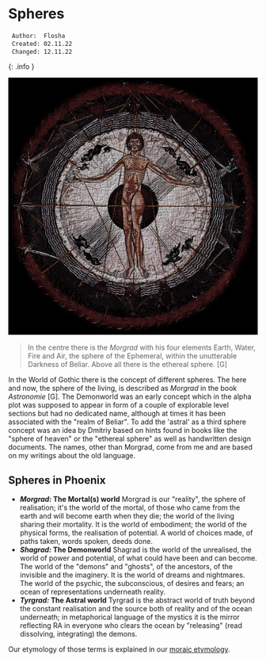 # Spheres

```
 Author:  Flosha
 Created: 02.11.22  
 Changed: 12.11.22  
```
{: .info }

![Medieval Spheres](/_img/lore/spheres4.jpg)

> In the centre there is the *Morgrad* with his four elements Earth, Water, Fire and Air, the sphere of the Ephemeral, within the unutterable Darkness of Beliar. Above all there is the ethereal sphere. [G]

In the World of Gothic there is the concept of different spheres. The here and now, the sphere of the living, is described as *Morgrad* in the book *Astronomie* [G]. The Demonworld was an early concept which in the alpha plot was supposed to appear in form of a couple of explorable level sections but had no dedicated name, although at times it has been associated with the "realm of Beliar". To add the 'astral' as a third sphere concept was an idea by Dmitriy based on hints found in books like the "sphere of heaven" or the "ethereal sphere" as well as handwritten design documents. The names, other than Morgrad, come from me and are based on my writings about the old language. 


## Spheres in Phoenix

* ***Morgrad:* The Mortal(s) world** Morgrad is our "reality", the sphere of realisation; it's the world of the mortal, of those who came from the earth and will become earth when they die; the world of the living sharing their mortality. It is the world of embodiment; the world of the physical forms, the realisation of potential. A world of choices made, of paths taken, words spoken, deeds done.  
* ***Shagrad:* The Demonworld** Shagrad is the world of the unrealised, the world of power and potential, of what could have been and can become. The world of the "demons" and "ghosts", of the ancestors, of the invisible and the imaginery. It is the world of dreams and nightmares. The world of the psychic, the subconscious, of desires and fears; an ocean of representations underneath reality. 
* ***Tyrgrad:* The Astral world** Tyrgrad is the abstract world of truth beyond the constant realisation and the source both of reality and of the ocean underneath; in metaphorical language of the mystics it is the mirror reflecting RA in everyone who clears the ocean by "releasing" (read dissolving, integrating) the demons. 

Our etymology of those terms is explained in our [moraic etymology](). 

<style>

    .article ul {
        padding-left: 0;
    }
        .article ul li {
            list-style: none;
            padding: 1.4em 1.5em;
            margin-bottom: 1.5em;
        }
            .article ul li strong {
                display: block; 
                font-weight: normal;
                margin-bottom: 0.8em;
                padding-bottom: 1em;
                letter-spacing: 0.2em;
                font-size: 14px;
                width: 100%;
                border-bottom: 1px solid var(--silver);
            }

            .article ul li em {
                font-weight: normal;
                font-style: normal;
                text-transform: uppercase;
            }

            .article ul li:nth-child(1) {
                background: var(--darker);
            }

            .article ul li:nth-child(2) {
                background: var(--water);
            }

            .article ul li:nth-child(3) {
                background: var(--darkblood);
            }


</style>
